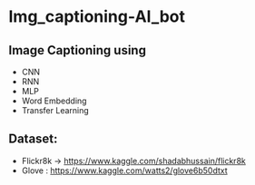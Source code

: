 # Img_captioning-AI_bot

## Image Captioning using 
- CNN
- RNN
- MLP 
- Word Embedding
- Transfer Learning

## Dataset: 
- Flickr8k -> https://www.kaggle.com/shadabhussain/flickr8k
- Glove : https://www.kaggle.com/watts2/glove6b50dtxt
